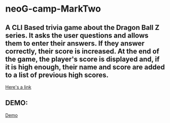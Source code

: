 # neoG-camp-MarkTwo

## A CLI Based trivia game about the Dragon Ball Z series. It asks the user questions and allows them to enter their answers. If they answer correctly, their score is increased. At the end of the game, the player's score is displayed and, if it is high enough, their name and score are added to a list of previous high scores.

[Here's a link](https://replit.com/@nvspavankalyan/MarkTwo-CLI-Quiz-App#index.js "Quiz App Link")

## DEMO:

<a href="https://user-images.githubusercontent.com/24682339/210184820-de124acb-5cdd-444a-9079-cd70b3f261b6.mp4">Demo</a>





